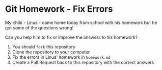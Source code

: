 # Git Homework - Fix Errors

My child - Linus - came home today from school with his homework but he got some of the questions wrong!

Can you help him to fix or improve the answers to his homework?

1. You should `fork` this repository
2. Clone the repository to your computer
3. Fix the errors in Linus' homework in `homework.md`
4. Create a Pull Request back to this repository with the correct answers

